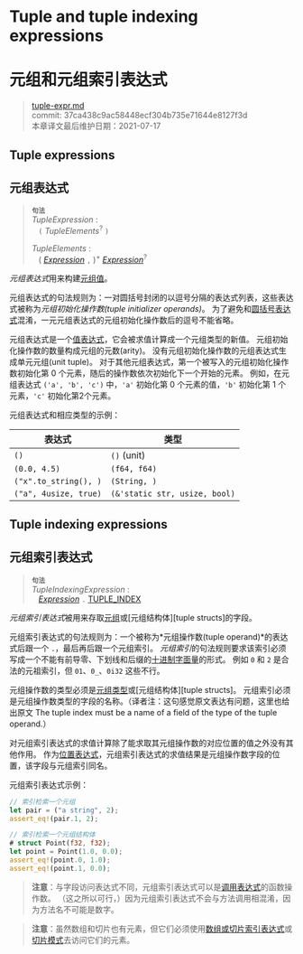 # Tuple and tuple indexing expressions
# 元组和元组索引表达式

>[tuple-expr.md](https://github.com/rust-lang/reference/blob/master/src/expressions/tuple-expr.md)\
>commit: 37ca438c9ac58448ecf304b735e71644e8127f3d \
>本章译文最后维护日期：2021-07-17

## Tuple expressions
## 元组表达式

> **<sup>句法</sup>**\
> _TupleExpression_ :\
> &nbsp;&nbsp; `(` _TupleElements_<sup>?</sup> `)`
>
> _TupleElements_ :\
> &nbsp;&nbsp; ( [_Expression_] `,` )<sup>+</sup> [_Expression_]<sup>?</sup>

*元组表达式*用来构建[元组值][tuple type]。

元组表达式的句法规则为：一对圆括号封闭的以逗号分隔的表达式列表，这些表达式被称为*元组初始化操作数(tuple initializer operands)*。
为了避免和[圆括号表达式][parenthetical expression]混淆，一元元组表达式的元组初始化操作数后的逗号不能省略。

元组表达式是一个[值表达式][value expression]，它会被求值计算成一个元组类型的新值。
元组初始化操作数的数量构成元组的元数(arity)。
没有元组初始化操作数的元组表达式生成单元元组(unit tuple)。
对于其他元组表达式，第一个被写入的元组初始化操作数初始化第 0 个元素，随后的操作数依次初始化下一个开始的元素。
例如，在元组表达式 `('a', 'b', 'c')` 中，`'a'` 初始化第 0 个元素的值，`'b'` 初始化第 1 个元素，`'c'` 初始化第2个元素。

元组表达式和相应类型的示例：

| 表达式                | 类型          |
| -------------------- | ------------ |
| `()`                 | `()` (unit)  |
| `(0.0, 4.5)`         | `(f64, f64)` |
| `("x".to_string(), )` | `(String, )`  |
| `("a", 4usize, true)`| `(&'static str, usize, bool)` |

## Tuple indexing expressions
## 元组索引表达式

> **<sup>句法</sup>**\
> _TupleIndexingExpression_ :\
> &nbsp;&nbsp; [_Expression_] `.` [TUPLE_INDEX]

*元组索引表达式*被用来存取[元组][tuple type]或[元组结构体][tuple structs]的字段。

元组索引表达式的句法规则为：一个被称为*元组操作数(tuple operand)*的表达式后跟一个 `.`，最后再后跟一个元组索引。
*元组索引*的句法规则要求该索引必须写成一个不能有前导零、下划线和后缀的[十进制字面量][decimal literal]的形式。
例如 `0` 和 `2` 是合法的元祖索引，但 `01`、`0_`、`0i32` 这些不行。

元组操作数的类型必须是[元组类型][tuple type]或[元组结构体][tuple structs]。
元组索引必须是元组操作数类型的字段的名称。（译者注：这句感觉原文表达有问题，这里也给出原文 The tuple index must be a name of a field of the type of the tuple operand.）

对元组索引表达式的求值计算除了能求取其元组操作数的对应位置的值之外没有其他作用。
作为[位置表达式][place expression]，元组索引表达式的求值结果是元组操作数字段的位置，该字段与元组索引同名。

元组索引表达式示例：

```rust
// 索引检索一个元组
let pair = ("a string", 2);
assert_eq!(pair.1, 2);

// 索引检索一个元组结构体
# struct Point(f32, f32);
let point = Point(1.0, 0.0);
assert_eq!(point.0, 1.0);
assert_eq!(point.1, 0.0);
```

> **注意**：与字段访问表达式不同，元组索引表达式可以是[调用表达式][call expression]的函数操作数。
> （这之所以可行，）因为元组索引表达式不会与方法调用相混淆，因为方法名不可能是数字。

> **注意**：虽然数组和切片也有元素，但它们必须使用[数组或切片索引表达式][array or slice indexing expression]或[切片模式][slice pattern]去访问它们的元素。

[_Expression_]: ../expressions.md
[array or slice indexing expression]: array-expr.md#array-and-slice-indexing-expressions
[call expression]: ./call-expr.md
[decimal literal]: ../tokens.md#integer-literals
[field access expressions]: ./field-expr.html#field-access-expressions
[operands]: ../expressions.md
[parenthetical expression]: grouped-expr.md
[place expression]: ../expressions.md#place-expressions-and-value-expressions
[slice pattern]: ../patterns.md#slice-patterns
[tuple type]: ../types/tuple.md
[tuple struct]: ../types/struct.md
[TUPLE_INDEX]: ../tokens.md#tuple-index
[value expression]: ../expressions.md#place-expressions-and-value-expressions